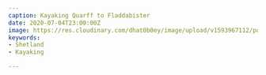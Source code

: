 ```yaml
---
caption: Kayaking Quarff to Fladdabister
date: 2020-07-04T23:00:00Z
image: https://res.cloudinary.com/dhat0b0ey/image/upload/v1593967112/portfolio/latestimages/IMG_7820_bi259w.jpg
keywords:
- Shetland
- Kayaking

---
```

